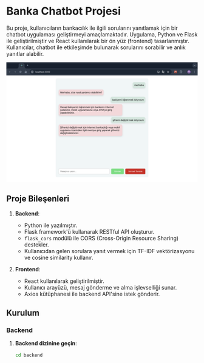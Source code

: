 # Banka Chatbot Projesi

Bu proje, kullanıcıların bankacılık ile ilgili sorularını yanıtlamak için bir chatbot uygulaması geliştirmeyi amaçlamaktadır. Uygulama, Python ve Flask ile geliştirilmiştir ve React kullanılarak bir ön yüz (frontend) tasarlanmıştır. Kullanıcılar, chatbot ile etkileşimde bulunarak sorularını sorabilir ve anlık yanıtlar alabilir.

![Chatbot Arayüzü](images/image.png)

## Proje Bileşenleri

1. **Backend**:

   - Python ile yazılmıştır.
   - Flask framework'ü kullanarak RESTful API oluşturur.
   - `flask_cors` modülü ile CORS (Cross-Origin Resource Sharing) destekler.
   - Kullanıcıdan gelen sorulara yanıt vermek için TF-IDF vektörizasyonu ve cosine similarity kullanır.

2. **Frontend**:
   - React kullanılarak geliştirilmiştir.
   - Kullanıcı arayüzü, mesaj gönderme ve alma işlevselliği sunar.
   - Axios kütüphanesi ile backend API'sine istek gönderir.

## Kurulum

### Backend

1. **Backend dizinine geçin**:

   ```bash
   cd backend
   ```
